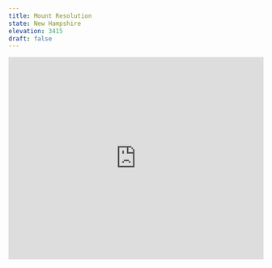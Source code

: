 ```yaml
---
title: Mount Resolution 
state: New Hampshire
elevation: 3415 
draft: false
---
```

<iframe class="alltrails" src="https://www.alltrails.com/widget/trail/us/new-hampshire/mount-crawford-stairs-mtn-and-mount-resolution?u=i&sh=q5vqbr" width="100%" height="400" frameborder="0" scrolling="no" marginheight="0" marginwidth="0" title="AllTrails: Trail Guides and Maps for Hiking, Camping, and Running"></iframe>
